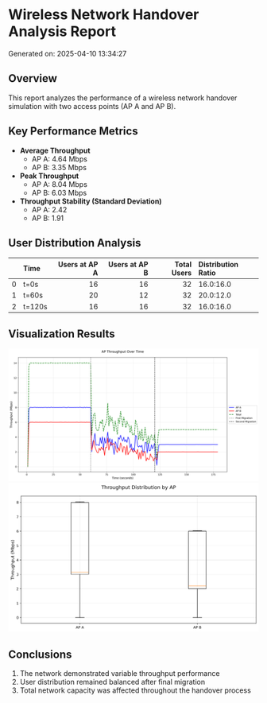 # Wireless Network Handover Analysis Report
Generated on: 2025-04-10 13:34:27

## Overview
This report analyzes the performance of a wireless network handover simulation with two access points (AP A and AP B).

## Key Performance Metrics
- **Average Throughput**
  - AP A: 4.64 Mbps
  - AP B: 3.35 Mbps
- **Peak Throughput**
  - AP A: 8.04 Mbps
  - AP B: 6.03 Mbps
- **Throughput Stability (Standard Deviation)**
  - AP A: 2.42
  - AP B: 1.91

## User Distribution Analysis
|    | Time   |   Users at AP A |   Users at AP B |   Total Users | Distribution Ratio   |
|---:|:-------|----------------:|----------------:|--------------:|:---------------------|
|  0 | t=0s   |              16 |              16 |            32 | 16.0:16.0            |
|  1 | t=60s  |              20 |              12 |            32 | 20.0:12.0            |
|  2 | t=120s |              16 |              16 |            32 | 16.0:16.0            |

## Visualization Results
![Combined Throughput](plots/throughput_combined.png)
![Throughput Distribution](plots/throughput_distribution.png)

## Conclusions
1. The network demonstrated variable 
    throughput performance
2. User distribution remained balanced after final migration
3. Total network capacity was affected throughout the handover process
